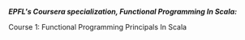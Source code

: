 ***EPFL's Coursera specialization, Functional Programming In Scala:***

Course 1: Functional Programming Principals In Scala
